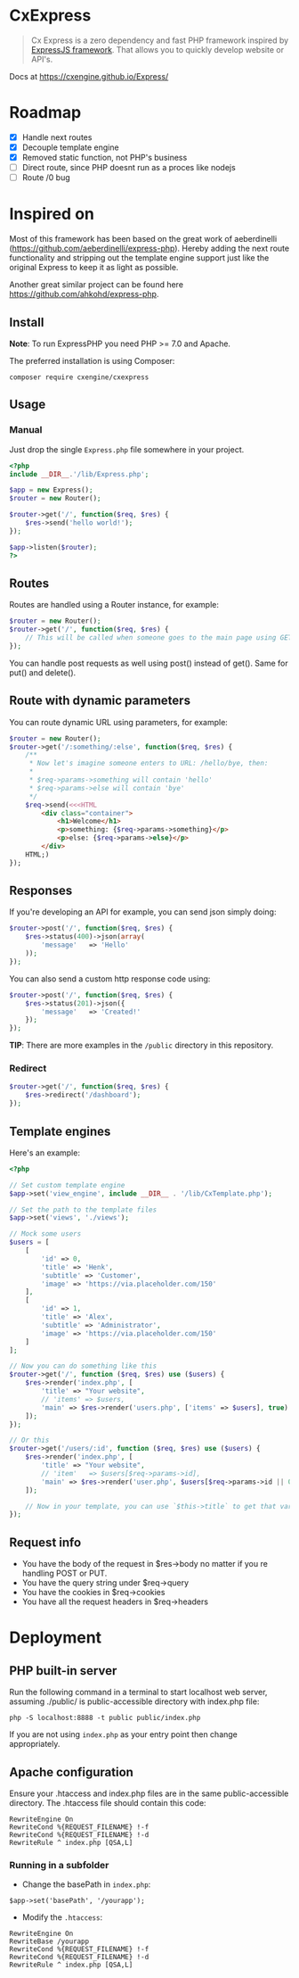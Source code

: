 # CxExpress
> Cx Express is a zero dependency and fast PHP framework inspired by [ExpressJS framework](https://www.npmjs.com/package/express). That allows you to quickly develop website or API's.

Docs at https://cxengine.github.io/Express/

# Roadmap
- [x] Handle next routes
- [x] Decouple template engine
- [x] Removed static function, not PHP's business
- [ ] Direct route, since PHP doesnt run as a proces like nodejs
- [ ] Route /0 bug

# Inspired on
Most of this framework has been based on the great work of aeberdinelli (https://github.com/aeberdinelli/express-php). Hereby adding the next route functionality and stripping out the template engine support just like the original Express to keep it as light as possible.

Another great similar project can be found here https://github.com/ahkohd/express-php.


## Install
**Note**: To run ExpressPHP you need PHP >= 7.0 and Apache.

The preferred installation is using Composer:

`composer require cxengine/cxexpress`

## Usage
### Manual
Just drop the single `Express.php` file somewhere in your project.

```php
<?php
include __DIR__.'/lib/Express.php';

$app = new Express();
$router = new Router();

$router->get('/', function($req, $res) {
	$res->send('hello world!');
});

$app->listen($router);
?>
```
<!-- 
### Composer
If you installed using composer, you can just do:

```php
<?php
include __DIR__.'/vendor/autoload.php';

$app = new Express();
$router = new Router();

$router->get('/', function($req, $res) {
	$res->send('hello world!');
});

$app->listen($router);
?>
``` -->

## Routes
Routes are handled using a Router instance, for example:

```php
$router = new Router();
$router->get('/', function($req, $res) {
    // This will be called when someone goes to the main page using GET method.
});
```

You can handle post requests as well using post() instead of get(). Same for put() and delete().

## Route with dynamic parameters
You can route dynamic URL using parameters, for example:

```php
$router = new Router();
$router->get('/:something/:else', function($req, $res) {
    /**
     * Now let's imagine someone enters to URL: /hello/bye, then:
     *
     * $req->params->something will contain 'hello'
     * $req->params->else will contain 'bye'
     */
    $req->send(<<<HTML
        <div class="container">
            <h1>Welcome</h1>
            <p>something: {$req->params->something}</p>
            <p>else: {$req->params->else}</p>
        </div>
    HTML;)
});
```

## Responses
If you're developing an API for example, you can send json simply doing:

```php
$router->post('/', function($req, $res) {
	$res->status(400)->json(array(
		'message'	=> 'Hello'
	));
});
```

You can also send a custom http response code using:

```php
$router->post('/', function($req, $res) {
	$res->status(201)->json({
		'message'	=> 'Created!'
	});
});
```

**TIP**: There are more examples in the `/public` directory in this repository.

### Redirect
```php
$router->get('/', function($req, $res) {
	$res->redirect('/dashboard');
});
```

## Template engines
Here's an example:

```php
<?php

// Set custom template engine
$app->set('view_engine', include __DIR__ . '/lib/CxTemplate.php');

// Set the path to the template files
$app->set('views', './views');

// Mock some users
$users = [
	[
		'id' => 0,
		'title' => 'Henk',
		'subtitle' => 'Customer',
		'image' => 'https://via.placeholder.com/150'
	],
	[
		'id' => 1,
		'title' => 'Alex',
		'subtitle' => 'Administrator',
		'image' => 'https://via.placeholder.com/150'
	]
];

// Now you can do something like this
$router->get('/', function ($req, $res) use ($users) {
	$res->render('index.php', [
		'title'	=> "Your website",
		// 'items' => $users,
		'main' => $res->render('users.php', ['items' => $users], true)
	]);
});

// Or this
$router->get('/users/:id', function ($req, $res) use ($users) {
	$res->render('index.php', [
		'title'	=> "Your website",
		// 'item'	=> $users[$req->params->id],
		'main' => $res->render('user.php', $users[$req->params->id || 0], true)
	]);

	// Now in your template, you can use `$this->title` to get that variable!
});
```

## Request info
- You have the body of the request in $res->body no matter if you re handling POST or PUT.
- You have the query string under $req->query
- You have the cookies in $req->cookies
- You have all the request headers in $req->headers


# Deployment

## PHP built-in server
Run the following command in a terminal to start localhost web server, assuming ./public/ is public-accessible directory with index.php file:

```
php -S localhost:8888 -t public public/index.php
```

If you are not using `index.php` as your entry point then change appropriately.

## Apache configuration
Ensure your .htaccess and index.php files are in the same public-accessible directory. The .htaccess file should contain this code:
```
RewriteEngine On
RewriteCond %{REQUEST_FILENAME} !-f
RewriteCond %{REQUEST_FILENAME} !-d
RewriteRule ^ index.php [QSA,L]
```

### Running in a subfolder
- Change the basePath in `index.php`:
```
$app->set('basePath', '/yourapp');
```
- Modify the `.htaccess`:
```
RewriteEngine On
RewriteBase /yourapp
RewriteCond %{REQUEST_FILENAME} !-f
RewriteCond %{REQUEST_FILENAME} !-d
RewriteRule ^ index.php [QSA,L]
```
